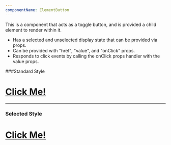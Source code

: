 ```yaml
---
componentName: ElementButton
---
```


This is a component that acts as a toggle button, and is provided a child element to render within it.

- Has a selected and unselected display state that can be provided via props.
- Can be provided with "href", "value", and "onClick" props.
- Responds to click events by calling the onClick props handler with the value props.

###Standard Style

<a class="root" href="#">
    <h1>Click Me!</h1>
</a>

<hr/>

### Selected Style

<a class="root isSelected" href="#">
    <h1>Click Me!</h1>
</a>
